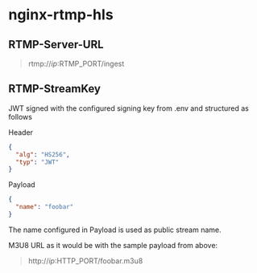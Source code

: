 # nginx-rtmp-hls

## RTMP-Server-URL
> rtmp://$ip:$RTMP_PORT/ingest

## RTMP-StreamKey
JWT signed with the configured signing key from .env and structured as follows

Header
```json
{
  "alg": "HS256",
  "typ": "JWT"
}
```

Payload
```json
{
  "name": "foobar"
}
```

The name configured in Payload is used as public stream name.

M3U8 URL as it would be with the sample payload from above:
> http://$ip:$HTTP_PORT/foobar.m3u8
